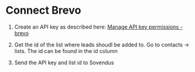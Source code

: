 # Connect Brevo

1. Create an API key as described here: [Manage API key permissions - brevo](https://help.brevo.com/hc/en-us/articles/209467485-Create-and-manage-your-API-keys)

2. Get the id of the list where leads shoudl be added to. Go to contacts → lists. The id can be found in the id column

3. Send the API key and list id to Sovendus
